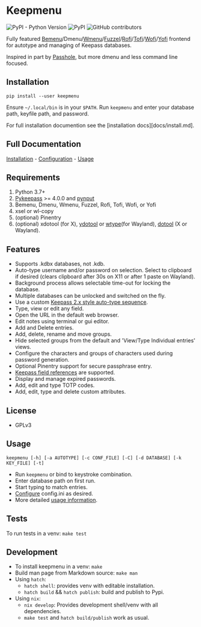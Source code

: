 # Keepmenu

![PyPI - Python Version](https://img.shields.io/pypi/pyversions/keepmenu)
![PyPI](https://img.shields.io/pypi/v/keepmenu)
![GitHub contributors](https://img.shields.io/github/contributors/firecat53/keepmenu)

Fully featured [Bemenu][7]/Dmenu/[Wmenu][14]/[Fuzzel][13]/[Rofi][2]/[Tofi][15]/[Wofi][8]/[Yofi][9] frontend for
autotype and managing of Keepass databases.

Inspired in part by [Passhole][3], but more dmenu and less command line focused.

## Installation

`pip install --user keepmenu`

Ensure `~/.local/bin` is in your `$PATH`. Run `keepmenu` and enter your database
path, keyfile path, and password.

For full installation documention see the [installation docs][docs/install.md].

## Full Documentation

[Installation](docs/install.md) - [Configuration](docs/configure.md) - [Usage](docs/usage.md)

## Requirements

1. Python 3.7+
2. [Pykeepass][1] >= 4.0.0 and [pynput][5]
3. Bemenu, Dmenu, Wmenu, Fuzzel, Rofi, Tofi, Wofi, or Yofi
4. xsel or wl-copy
5. (optional) Pinentry
6. (optional) xdotool (for X), [ydotool][10] or [wtype][11](for Wayland), [dotool][12] (X or Wayland).

## Features

- Supports .kdbx databases, not .kdb.
- Auto-type username and/or password on selection. Select to clipboard if
  desired (clears clipboard after 30s on X11 or after 1 paste on Wayland).
- Background process allows selectable time-out for locking the database.
- Multiple databases can be unlocked and switched on the fly.
- Use a custom [Keepass 2.x style auto-type sequence][6].
- Type, view or edit any field.
- Open the URL in the default web browser.
- Edit notes using terminal or gui editor.
- Add and Delete entries.
- Add, delete, rename and move groups.
- Hide selected groups from the default and 'View/Type Individual entries' views.
- Configure the characters and groups of characters used during password
  generation.
- Optional Pinentry support for secure passphrase entry.
- [Keepass field references][4] are supported.
- Display and manage expired passwords.
- Add, edit and type TOTP codes.
- Add, edit, type and delete custom attributes.

## License

- GPLv3

## Usage

`keepmenu [-h] [-a AUTOTYPE] [-c CONF_FILE] [-C] [-d DATABASE] [-k KEY_FILE] [-t]`

- Run `keepmenu` or bind to keystroke combination.
- Enter database path on first run.
- Start typing to match entries.
- [Configure](docs/configure.md) config.ini as desired.
- More detailed [usage information](docs/usage.md).

## Tests

To run tests in a venv: `make test`

## Development

- To install keepmenu in a venv: `make`
- Build man page from Markdown source: `make man`
- Using `hatch`:
    - `hatch shell`: provides venv with editable installation.
    - `hatch build` && `hatch publish`: build and publish to Pypi.
- Using `nix`:
    - `nix develop`: Provides development shell/venv with all dependencies.
    - `make test` and `hatch build/publish` work as usual.

[1]: https://github.com/pschmitt/pykeepass "Pykeepass"
[2]: https://davedavenport.github.io/rofi/ "Rofi"
[3]: https://github.com/purduelug/passhole "Passhole"
[4]: https://keepass.info/help/base/fieldrefs.html "Keepass field references"
[5]: https://github.com/moses-palmer/pynput "pynput"
[6]: https://keepass.info/help/base/autotype.html#autoseq "Keepass 2.x codes"
[7]: https://github.com/Cloudef/bemenu "Bemenu"
[8]: https://hg.sr.ht/~scoopta/wofi "Wofi"
[9]: https://github.com/l4l/yofi "Yofi"
[10]: https://github.com/ReimuNotMoe/ydotool/ "Ydotool"
[11]: https://github.com/atx/wtype "Wtype"
[12]: https://git.sr.ht/~geb/dotool "Dotool"
[13]: https://codeberg.org/dnkl/fuzzel "Fuzzel"
[14]: https://git.sr.ht/~adnano/wmenu "wmenu"
[15]: https://github.com/philj56/tofi "Tofi"
